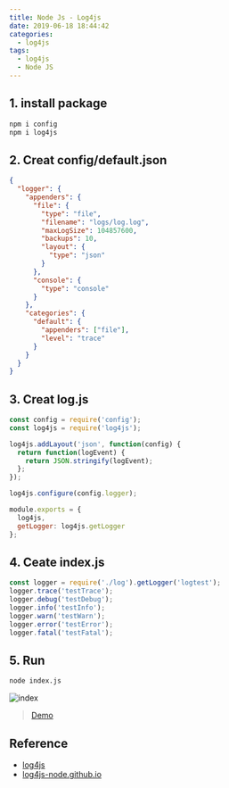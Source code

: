 ```yaml
---
title: Node Js - Log4js
date: 2019-06-18 18:44:42
categories:
  - log4js
tags:
  - log4js
  - Node JS
---
```


## 1. install package

```bash
npm i config
npm i log4js
```

## 2. Creat config/default.json

```json
{
  "logger": {
    "appenders": {
      "file": {
        "type": "file",
        "filename": "logs/log.log",
        "maxLogSize": 104857600,
        "backups": 10,
        "layout": {
          "type": "json"
        }
      },
      "console": {
        "type": "console"
      }
    },
    "categories": {
      "default": {
        "appenders": ["file"],
        "level": "trace"
      }
    }
  }
}
```

## 3. Creat log.js

```javascript
const config = require('config');
const log4js = require('log4js');

log4js.addLayout('json', function(config) {
  return function(logEvent) {
    return JSON.stringify(logEvent);
  };
});

log4js.configure(config.logger);

module.exports = {
  log4js,
  getLogger: log4js.getLogger
};
```

## 4. Ceate index.js

```javascript
const logger = require('./log').getLogger('logtest');
logger.trace('testTrace');
logger.debug('testDebug');
logger.info('testInfo');
logger.warn('testWarn');
logger.error('testError');
logger.fatal('testFatal');
```

## 5. Run

```bash
node index.js
```

![index](./2019-06-19-10-26-02.png)

> [Demo](https://github.com/ste5022424/log4j_demo.git)

## Reference

- [log4js](https://www.npmjs.com/package/log4js)
- [log4js-node.github.io](https://log4js-node.github.io/log4js-node/)
